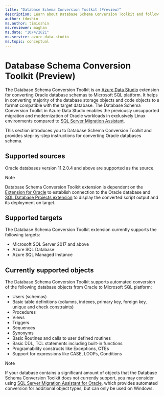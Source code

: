 ```yaml
---
title: "Database Schema Conversion Toolkit (Preview)"
description: Learn about Database Schema Conversion Toolkit and follow step-by-step instructions for migrating Oracle databases to Microsoft SQL platform.
author: tdoshin
ms.author: timioshin
ms.reviewer: maghan
ms.date: "10/4/2021"
ms.service: azure-data-studio
ms.topic: conceptual
---
```


# Database Schema Conversion Toolkit (Preview)

The Database Schema Conversion Toolkit is an [Azure Data Studio](../../../what-is-azure-data-studio.md) extension for converting Oracle database schemas to Microsoft SQL platform. It helps in converting majority of the database storage objects and code objects to a format compatible with the target database. The Database Schema Conversion Toolkit in Azure Data Studio enables the previously unsupported migration and modernization of Oracle workloads in exclusively Linux environments compared to [SQL Server Migration Assistant](../../../../ssma/oracle/sql-server-migration-assistant-for-oracle-oracletosql.md).

This section introduces you to Database Schema Conversion Toolkit and provides step-by-step instructions for converting Oracle databases schema.

## Supported sources

Oracle databases version 11.2.0.4 and above are supported as the source.

> [!NOTE]
> Database Schema Conversion Toolkit extension is dependent on the [Extension for Oracle](../../extension-for-oracle.md) to establish connection to the Oracle database and [SQL Database Projects extension](../../sql-database-project-extension.md) to display the converted script output and its deployment on target.

## Supported targets

The Database Schema Conversion Toolkit extension currently supports the following targets:

- Microsoft SQL Server 2017 and above
- Azure SQL Database
- Azure SQL Managed Instance

## Currently supported objects

The Database Schema Conversion Toolkit supports automated conversion of the following database objects from Oracle to Microsoft SQL platform:

- Users (schemas)
- Basic table definitions (columns, indexes, primary key, foreign key, unique and check constraints)
- Procedures
- Views
- Triggers
- Sequences
- Synonyms
- Basic Routines and calls to user defined routines
- Basic DDL, TCL statements including built-in functions
- Programability constructs like Exceptions, CTEs
- Support for expressions like CASE, LOOPs, Conditions

> [!NOTE]
> If your database contains a significant amount of objects that the Database Schema Conversion Toolkit does not currently support, you may consider using [SQL Server Migration Assistant for Oracle](../../../../ssma/oracle/sql-server-migration-assistant-for-oracle-oracletosql.md), which provides automated conversion for additional object types, but can only be used on Windows.
